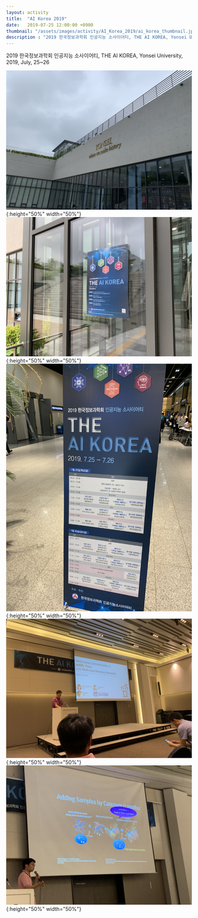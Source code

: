 ```yaml
---
layout: activity
title:  "AI Korea 2019"
date:   2019-07-25 12:00:00 +0900
thumbnail: "/assets/images/activity/AI_Korea_2019/ai_korea_thumbnail.jpg"
description : "2019 한국정보과학회 인공지능 소사이어티, THE AI KOREA, Yonsei University, 2019, July, 25~26"
---
```


2019 한국정보과학회 인공지능 소사이어티, THE AI KOREA, Yonsei University, 2019, July, 25~26

![](/assets/images/activity/AI_Korea_2019/ai_korea.jpeg){:height="50%" width="50%"}
![](/assets/images/activity/AI_Korea_2019/ai_korea2.jpeg){:height="50%" width="50%"}
![](/assets/images/activity/AI_Korea_2019/ai_korea3.jpeg){:height="50%" width="50%"}
![](/assets/images/activity/AI_Korea_2019/ai_korea4.jpeg){:height="50%" width="50%"}
![](/assets/images/activity/AI_Korea_2019/ai_korea5.jpeg){:height="50%" width="50%"}

